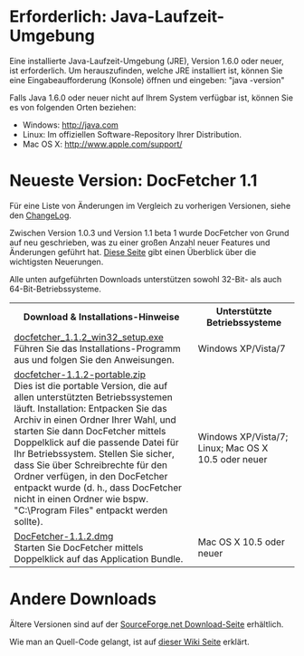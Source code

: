 Erforderlich: Java-Laufzeit-Umgebung
====================================
Eine installierte Java-Laufzeit-Umgebung (JRE), Version 1.6.0 oder neuer, ist erforderlich. Um herauszufinden, welche JRE installiert ist, können Sie eine Eingabeaufforderung (Konsole) öffnen und eingeben: "java -version"

Falls Java 1.6.0 oder neuer nicht auf Ihrem System verfügbar ist, können Sie es von folgenden Orten beziehen:

* Windows: <http://java.com>
* Linux: Im offiziellen Software-Repository Ihrer Distribution.
* Mac OS&nbsp;X: <http://www.apple.com/support/>

Neueste Version: DocFetcher 1.1
===============================

Für eine Liste von Änderungen im Vergleich zu vorherigen Versionen, siehe den [ChangeLog](http://docfetcher.sourceforge.net/wiki/doku.php?id=changelog).

Zwischen Version 1.0.3 und Version 1.1 beta 1 wurde DocFetcher von Grund auf neu geschrieben, was zu einer großen Anzahl neuer Features und Änderungen geführt hat. [Diese Seite](http://docfetcher.sourceforge.net/wiki/doku.php?id=changes_in_v1.1) gibt einen Überblick über die wichtigsten Neuerungen.

Alle unten aufgeführten Downloads unterstützen sowohl 32-Bit- als auch 64-Bit-Betriebssysteme.

<table>
<tr>
<th>Download & Installations-Hinweise</th>
<th>Unterstützte Betriebssysteme</th>
</tr>
<tr>
<td align="left"><a href="http://sourceforge.net/projects/docfetcher/files/docfetcher/1.1.2/docfetcher_1.1.2_win32_setup.exe/download">docfetcher_1.1.2_win32_setup.exe</a> <br/> Führen Sie das Installations-Programm aus und folgen Sie den Anweisungen.</td>
<td>Windows&nbsp;XP/Vista/7</td>
</tr>
<tr>
<td align="left"><a href="http://sourceforge.net/projects/docfetcher/files/docfetcher/1.1.2/docfetcher-1.1.2-portable.zip/download">docfetcher-1.1.2-portable.zip</a> <br/> Dies ist die portable Version, die auf allen unterstützten Betriebssystemen läuft. Installation: Entpacken Sie das Archiv in einen Ordner Ihrer Wahl, und starten Sie dann DocFetcher mittels Doppelklick auf die passende Datei für Ihr Betriebssystem. Stellen Sie sicher, dass Sie über Schreibrechte für den Ordner verfügen, in den DocFetcher entpackt wurde (d.&nbsp;h., dass DocFetcher nicht in einen Ordner wie bspw. "C:\Program&nbsp;Files" entpackt werden sollte).
</td>
<td>Windows&nbsp;XP/Vista/7; Linux; Mac OS&nbsp;X 10.5 oder neuer</td>
</tr>
<tr>
<td align="left"><a href="http://sourceforge.net/projects/docfetcher/files/docfetcher/1.1.2/DocFetcher-1.1.2.dmg/download">DocFetcher-1.1.2.dmg</a> <br/> Starten Sie DocFetcher mittels Doppelklick auf das Application Bundle.
</td>
<td>Mac OS&nbsp;X 10.5 oder neuer</td>
</tr>
</table>

Andere Downloads
================
Ältere Versionen sind auf der [SourceForge.net Download-Seite](http://sourceforge.net/projects/docfetcher/files/docfetcher/) erhältlich.

Wie man an Quell-Code gelangt, ist auf [dieser Wiki Seite](http://docfetcher.sourceforge.net/wiki/doku.php?id=source_code) erklärt.
